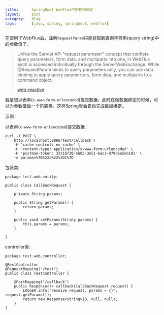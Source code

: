 ```yaml
---
title:      SpringBoot WebFlux中的数据绑定
layout:     post
category:   blog
tags:       [java, spring, springboot, webflux]
---
```


在使用了WebFlux后，注解`RequestParam`只能获取到查询字符串(query string)中的参数值了。

>Unlike the Servlet API "request paramater" concept that conflate query parameters, form data, and multiparts into one, in WebFlux each is accessed individually through the ServerWebExchange. While @RequestParam binds to query parameters only, you can use data binding to apply query paramerters, form data, and multiparts to a command object.
>
>[web-reactive][spring-framework-reference/web-reactive]

若是想以表单(`x-www-form-urlencoded`)提交数据，此时在做数据绑定的时候，可以为参数值做一个包装类，这样Spring就会自动完成数据绑定。

示例：

以表单(`x-www-form-urlencoded`)提交数据：

    curl -X POST \
        http://localhost:8888/test/callback \
        -H 'cache-control: no-cache' \
        -H 'content-type: application/x-www-form-urlencoded' \
        -H 'postman-token: 3331bf20-6b83-3e51-6ac3-079b5a5eb101' \
        -d params=%7B%22a%22%3D1%7D

包装类:

    package test.web.entity;

    public class CallBackRequest {

        private String params;

        public String getParams() {
            return params;
        }

        public void setParams(String params) {
            this.params = params;
        }

    }

controller类:

    package test.web.controller;

    @RestController
    @RequestMapping("/test")
    public class TestController {

        @PostMapping("/callback")
        public Response<?> callback(CallBackRequest request) {
            LOGGER.info("receive request, params = {}", request.getParams());
            return new Response<String>(0, null, null);
        }
    }



[remove_RequestParam_]:    https://jira.spring.io/browse/SPR-15508
[spring-framework-reference/web-reactive]:    https://docs.spring.io/spring/docs/current/spring-framework-reference/web-reactive.html
